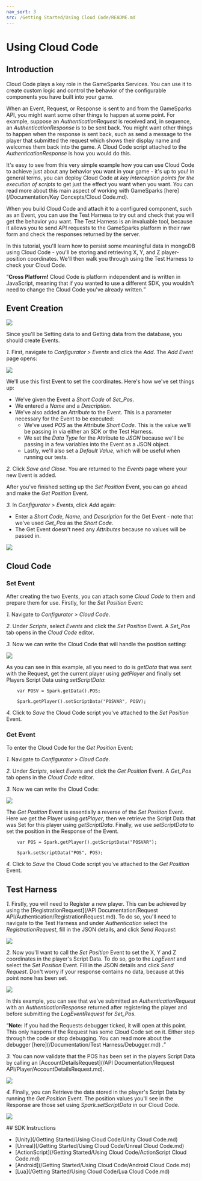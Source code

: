```yaml
---
nav_sort: 3
src: /Getting Started/Using Cloud Code/README.md
---
```


# Using Cloud Code

## Introduction

Cloud Code plays a key role in the GameSparks Services. You can use it to create custom logic and control the behavior of the configurable components you have built into your game.

When an Event, Request, or Response is sent to and from the GameSparks API, you might want some other things to happen at some point. For example, suppose an *AuthenticationRequest* is received and, in sequence, an *AuthenticationResponse* is to be sent back. You might want other things to happen when the response is sent back, such as send a message to the player that submitted the request which shows their display name and welcomes them back into the game. A Cloud Code script attached to the *AuthenticationResponse* is how you would do this.

It's easy to see from this very simple example how you can use Cloud Code to achieve just about any behavior you want in your game - it's up to you! In general terms, you can deploy Cloud Code at *key interception points for the execution of scripts* to get just the effect you want when you want. You can read more about this main aspect of working with GameSparks [here](/Documentation/Key Concepts/Cloud Code.md).

When you build Cloud Code and attach it to a configured component, such as an Event, you can use the Test Harness to try out and check that you will get the behavior you want.
The Test Harness is an invaluable tool, because it allows you to send API requests to the GameSparks platform in their raw form and check the responses returned by the server.

In this tutorial, you'll learn how to persist some meaningful data in mongoDB using Cloud Code - you'll be storing and retrieving X, Y, and Z player-position coordinates. We'll then walk you through using the Test Harness to check your Cloud Code.

<q>**Cross Platform!** Cloud Code is platform independent and is written in JavaScript, meaning that if you wanted to use a different SDK, you wouldn't need to change the Cloud Code you've already written.</q>

## Event Creation

![](img/UsingCloudCode/15.png)

Since you'll be Setting data to and Getting data from the database, you should create Events.

*1.* First, navigate to *Configurator > Events* and click the *Add*. The *Add Event* page opens:

![](img/UsingCloudCode/16.png)

We'll use this first Event to set the coordinates. Here's how we've set things up:
* We've given the Event a *Short Code* of *Set_Pos*.
* We entered a *Name* and a *Description*.
* We've also added an *Attribute* to the Event. This is a parameter necessary for the Event to be executed:
  * We've used *POS* as the Attribute *Short Code*. This is the value we'll be passing in via either an SDK or the Test Harness.
  * We set the *Data Type* for the Attribute to *JSON* because we'll be passing in a few variables into the Event as a JSON object.
  * Lastly, we'll also set a *Default Value*, which will be useful when running our tests.

*2.* Click *Save and Close*. You are returned to the *Events* page where your new Event is added.

After you've finished setting up the *Set Position* Event, you can go ahead and make the *Get Position* Event.

*3.* In *Configurator > Events*, click *Add* again:
* Enter a *Short Code*, *Name*, and *Description* for the Get Event - note that we've used *Get_Pos* as the *Short Code*.
* The Get Event doesn't need any *Attributes* because no values will be passed in.

![](img/UsingCloudCode/17.png)

## Cloud Code

### Set Event

After creating the two Events, you can attach some *Cloud Code* to them and prepare them for use. Firstly, for the *Set Position* Event:

*1.* Navigate to *Configurator > Cloud Code*.

*2.* Under *Scripts*, select *Events* and click the *Set Position* Event. A *Set_Pos* tab opens in the *Cloud Code* editor.

*3.* Now we can write the Cloud Code that will handle the position setting:

![](img/UsingCloudCode/18.png)

As you can see in this example, all you need to do is *getData* that was sent with the Request, get the current player using *getPlayer* and finally set Players Script Data using *setScriptData*:


```
    var POSV = Spark.getData().POS;

    Spark.getPlayer().setScriptData("POSVAR", POSV);

```

*4.* Click to *Save* the Cloud Code script you've attached to the *Set Position* Event.

### Get Event

To enter the Cloud Code for the *Get Position* Event:

*1.* Navigate to *Configurator > Cloud Code*.

*2.* Under *Scripts*, select *Events* and click the *Get Position* Event. A *Get_Pos* tab opens in the *Cloud Code* editor.

*3.* Now we can write the Cloud Code:  

![](img/UsingCloudCode/19.png)

The *Get Position* Event is essentially a reverse of the *Set Position* Event. Here we get the Player using *getPlayer*, then we retrieve the Script Data that was Set for this player using *getScriptData*. Finally, we use *setScriptData* to set the position in the Response of the Event.


```
    var POS = Spark.getPlayer().getScriptData("POSVAR");

    Spark.setScriptData("POS", POS);

```

*4.* Click to *Save* the Cloud Code script you've attached to the *Get Position* Event.

## Test Harness

*1.* Firstly, you will need to Register a new player. This can be achieved by using the [RegistrationRequest](/API Documentation/Request API/Authentication/RegistrationRequest.md). To do so, you'll need to navigate to the Test Harness and under *Authentication* select the *RegistrationRequest*, fill in the JSON details, and click *Send Request*:

![](img/UsingCloudCode/20.png)

*2.* Now you'll want to call the *Set Position* Event to set the X, Y and Z coordinates in the player's Script Data. To do so, go to the *LogEvent* and select the *Set Position* Event. Fill in the JSON details and click *Send Request*. Don't worry if your response contains no data, because at this point none has been set. 

![](img/UsingCloudCode/21.png)

In this example, you can see that we've submitted an *AuthenticationRequest* with an *AuthenticationResponse* returned after registering the player and before submitting the *LogEventRequest* for *Set_Pos*.

<q>**Note:** If you had the Requests debugger ticked, it will open at this point. This only happens if the Request has some Cloud Code set on it. Either step through the code or stop debugging. You can read more about the debugger [here](/Documentation/Test Harness/Debugger.md) .</q>

*3.* You can now validate that the POS has been set in the players Script Data by calling an [AccountDetailsRequest](/API Documentation/Request API/Player/AccountDetailsRequest.md).

![](img/UsingCloudCode/22.png)

*4.* Finally, you can Retrieve the data stored in the player's Script Data by running the *Get Position* Event. The position values you'll see in the Response are those set using *Spark.setScriptData* in our Cloud Code.


![](img/UsingCloudCode/23.png)


## SDK Instructions

* [Unity](/Getting Started/Using Cloud Code/Unity Cloud Code.md)
* [Unreal](/Getting Started/Using Cloud Code/Unreal Cloud Code.md)
* [ActionScript](/Getting Started/Using Cloud Code/ActionScript Cloud Code.md)
* [Android](/Getting Started/Using Cloud Code/Android Cloud Code.md)
* [Lua](/Getting Started/Using Cloud Code/Lua Cloud Code.md)
